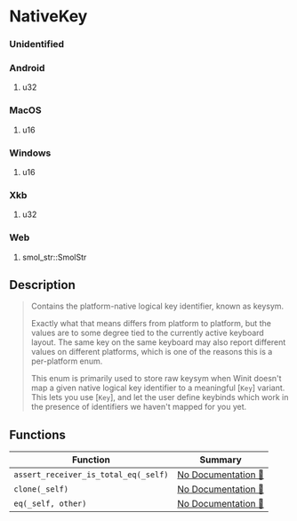 # NativeKey

### Unidentified

### Android

1. u32

### MacOS

1. u16

### Windows

1. u16

### Xkb

1. u32

### Web

1. smol\_str::SmolStr

## Description

>  Contains the platform-native logical key identifier, known as keysym.
> 
>  Exactly what that means differs from platform to platform, but the values are to some degree
>  tied to the currently active keyboard layout. The same key on the same keyboard may also report
>  different values on different platforms, which is one of the reasons this is a per-platform
>  enum.
> 
>  This enum is primarily used to store raw keysym when Winit doesn't map a given native logical
>  key identifier to a meaningful [`Key`] variant. This lets you use [`Key`], and let the user
>  define keybinds which work in the presence of identifiers we haven't mapped for you yet.

## Functions

| Function | Summary |
| --- | --- |
| `assert_receiver_is_total_eq(_self)` | [No Documentation 🚧](./nativekey/assert_receiver_is_total_eq.md) |
| `clone(_self)` | [No Documentation 🚧](./nativekey/clone.md) |
| `eq(_self, other)` | [No Documentation 🚧](./nativekey/eq.md) |